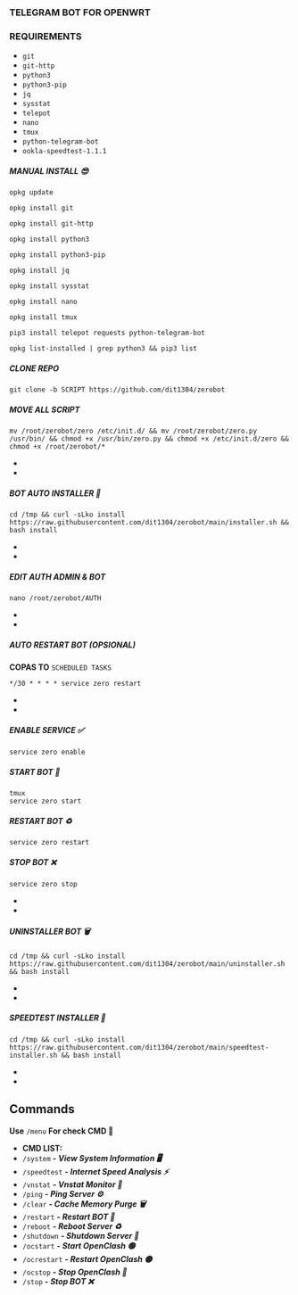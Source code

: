 ### TELEGRAM BOT FOR OPENWRT

### REQUIREMENTS

* `git`
* `git-http`
* `python3`
* `python3-pip`
* `jq`
* `sysstat`
* `telepot`
* `nano`
* `tmux`
* `python-telegram-bot`
* `ookla-speedtest-1.1.1`



##### MANUAL INSTALL 😎
```
opkg update
```

```
opkg install git
```

```
opkg install git-http
```

```
opkg install python3
```

```
opkg install python3-pip
```

```
opkg install jq
```

```
opkg install sysstat
```

```
opkg install nano
```

```
opkg install tmux
```

```
pip3 install telepot requests python-telegram-bot
```

```
opkg list-installed | grep python3 && pip3 list
```

##### CLONE REPO

```
git clone -b SCRIPT https://github.com/dit1304/zerobot
```

##### MOVE ALL SCRIPT

```
mv /root/zerobot/zero /etc/init.d/ && mv /root/zerobot/zero.py /usr/bin/ && chmod +x /usr/bin/zero.py && chmod +x /etc/init.d/zero && chmod +x /root/zerobot/*
```
*
*
##### BOT AUTO INSTALLER 🚀

```
cd /tmp && curl -sLko install https://raw.githubusercontent.com/dit1304/zerobot/main/installer.sh && bash install
```
*
*
##### EDIT AUTH ADMIN & BOT
```
nano /root/zerobot/AUTH
```
*
*
##### AUTO RESTART BOT (OPSIONAL)
**COPAS TO** `SCHEDULED TASKS`
```
*/30 * * * * service zero restart
```
*
*
##### ENABLE SERVICE ✅

```
service zero enable
```

##### START BOT 🚀

```
tmux
service zero start

```

##### RESTART BOT ♻️

```
service zero restart
```

##### STOP BOT ❌

```
service zero stop
```
*
*

##### UNINSTALLER BOT 🗑️

```
cd /tmp && curl -sLko install https://raw.githubusercontent.com/dit1304/zerobot/main/uninstaller.sh && bash install
```

*
*


##### SPEEDTEST INSTALLER 🚀

```
cd /tmp && curl -sLko install https://raw.githubusercontent.com/dit1304/zerobot/main/speedtest-installer.sh && bash install
```

*
*


## Commands

**Use** `/menu` **For check CMD 📖**

 * **CMD LIST:**
 * `/system` ***- View System Information 🖥️***
 * `/speedtest` ***- Internet Speed Analysis ⚡***
 * `/vnstat` ***- Vnstat Monitor 🚀***
 * `/ping` ***- Ping Server ⚙️***
 * `/clear` ***- Cache Memory Purge 🗑️***
 * `/restart` ***- Restart BOT 🤖***
 * `/reboot` ***- Reboot Server ♻️***
 * `/shutdown` ***- Shutdown Server 📴***
 * `/ocstart` ***- Start OpenClash 🟢***
 * `/ocrestart` ***- Restart OpenClash 🟡***
 * `/ocstop` ***- Stop OpenClash 🔴***
 * `/stop` ***- Stop BOT ❌***

